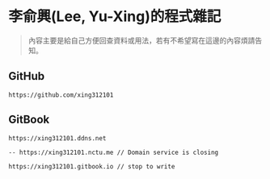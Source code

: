 # 李俞興(Lee, Yu-Xing)的程式雜記
> 內容主要是給自己方便回查資料或用法，若有不希望寫在這邊的內容煩請告知。


## GitHub
```
https://github.com/xing312101
```

## GitBook
```
https://xing312101.ddns.net

-- https://xing312101.nctu.me // Domain service is closing

https://xing312101.gitbook.io // stop to write
```
